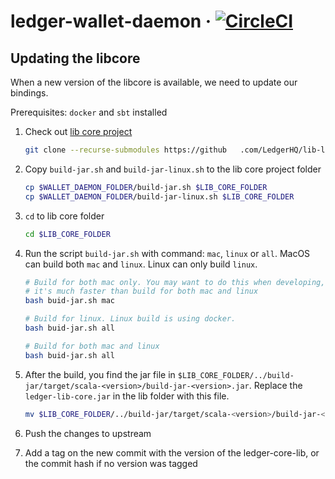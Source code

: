 # ledger-wallet-daemon &middot; [![CircleCI](https://circleci.com/gh/LedgerHQ/ledger-wallet-daemon.svg?style=shield)](https://circleci.com/gh/LedgerHQ/ledger-wallet-daemon)


## Updating the libcore

When a new version of the libcore is available, we need to update our bindings.

Prerequisites: `docker` and `sbt` installed

1. Check out [lib core project](https://github.com/LedgerHQ/lib-ledger-core)
   ```bash
   git clone --recurse-submodules https://github   .com/LedgerHQ/lib-ledger-core
   ```

2. Copy `build-jar.sh` and `build-jar-linux.sh` to the lib core project folder
   ```bash
   cp $WALLET_DAEMON_FOLDER/build-jar.sh $LIB_CORE_FOLDER
   cp $WALLET_DAEMON_FOLDER/build-jar-linux.sh $LIB_CORE_FOLDER
   ```

3. `cd` to lib core folder
   ```bash
   cd $LIB_CORE_FOLDER
   ```

4. Run the script `build-jar.sh` with command: `mac`, `linux` or `all`.
   MacOS can build both `mac` and `linux`. Linux can only build `linux`.
   ```bash
   # Build for both mac only. You may want to do this when developing, 
   # it's much faster than build for both mac and linux
   bash buid-jar.sh mac

   # Build for linux. Linux build is using docker.
   bash buid-jar.sh all

   # Build for both mac and linux
   bash buid-jar.sh all

   ```

5. After the build, you find the jar file in `$LIB_CORE_FOLDER/../build-jar/target/scala-<version>/build-jar-<version>.jar`.
   Replace the `ledger-lib-core.jar` in the lib folder with this file.
   ```bash
   mv $LIB_CORE_FOLDER/../build-jar/target/scala-<version>/build-jar-<version>.jar $WALLET_DAEMON_FOLDER/lib/ledger-lib-core.jar
   ```

5. Push the changes to upstream

6. Add a tag on the new commit with the version of the ledger-core-lib, or the commit
hash if no version was tagged
